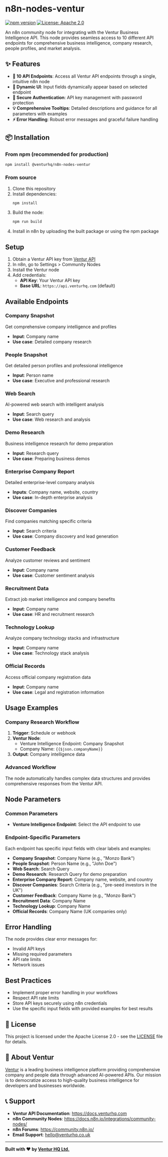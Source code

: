 # n8n-nodes-ventur

[![npm version](https://badge.fury.io/js/%40venturhq%2Fn8n-nodes-ventur.svg)](https://www.npmjs.com/package/@venturhq/n8n-nodes-ventur)
[![License: Apache 2.0](https://img.shields.io/badge/License-Apache%202.0-blue.svg)](LICENSE)

An n8n community node for integrating with the Ventur Business Intelligence API. This node provides seamless access to 10 different API endpoints for comprehensive business intelligence, company research, people profiles, and market analysis.

## ✨ Features

- **🎯 10 API Endpoints**: Access all Ventur API endpoints through a single, intuitive n8n node
- **🔄 Dynamic UI**: Input fields dynamically appear based on selected endpoint
- **🔐 Secure Authentication**: API key management with password protection
- **💡 Comprehensive Tooltips**: Detailed descriptions and guidance for all parameters with examples
- **⚡ Error Handling**: Robust error messages and graceful failure handling

## 📦 Installation

### From npm (recommended for production)

```bash
npm install @venturhq/n8n-nodes-ventur
```

### From source

1. Clone this repository
2. Install dependencies:
    ```bash
    npm install
    ```
3. Build the node:
    ```bash
    npm run build
    ```
4. Install in n8n by uploading the built package or using the npm package

## Setup

1. Obtain a Ventur API key from [Ventur API](https://api.venturhq.com)
2. In n8n, go to Settings > Community Nodes
3. Install the Ventur node
4. Add credentials:
   - **API Key**: Your Ventur API key
   - **Base URL**: `https://api.venturhq.com` (default)

## Available Endpoints

### Company Snapshot
Get comprehensive company intelligence and profiles
- **Input**: Company name
- **Use case**: Detailed company research

### People Snapshot
Get detailed person profiles and professional intelligence
- **Input**: Person name
- **Use case**: Executive and professional research

### Web Search
AI-powered web search with intelligent analysis
- **Input**: Search query
- **Use case**: Web research and analysis

### Demo Research
Business intelligence research for demo preparation
- **Input**: Research query
- **Use case**: Preparing business demos

### Enterprise Company Report
Detailed enterprise-level company analysis
- **Inputs**: Company name, website, country
- **Use case**: In-depth enterprise analysis

### Discover Companies
Find companies matching specific criteria
- **Input**: Search criteria
- **Use case**: Company discovery and lead generation

### Customer Feedback
Analyze customer reviews and sentiment
- **Input**: Company name
- **Use case**: Customer sentiment analysis

### Recruitment Data
Extract job market intelligence and company benefits
- **Input**: Company name
- **Use case**: HR and recruitment research

### Technology Lookup
Analyze company technology stacks and infrastructure
- **Input**: Company name
- **Use case**: Technology stack analysis

### Official Records
Access official company registration data
- **Input**: Company name
- **Use case**: Legal and registration information

## Usage Examples

### Company Research Workflow

1. **Trigger**: Schedule or webhook
2. **Ventur Node**:
   - Venture Intelligence Endpoint: Company Snapshot
   - Company Name: `{{$json.companyName}}`
3. **Output**: Company intelligence data

### Advanced Workflow

The node automatically handles complex data structures and provides comprehensive responses from the Ventur API.

## Node Parameters

### Common Parameters

- **Venture Intelligence Endpoint**: Select the API endpoint to use

### Endpoint-Specific Parameters

Each endpoint has specific input fields with clear labels and examples:

- **Company Snapshot**: Company Name (e.g., "Monzo Bank")
- **People Snapshot**: Person Name (e.g., "John Doe")
- **Web Search**: Search Query
- **Demo Research**: Research Query for demo preparation
- **Enterprise Company Report**: Company name, website, and country
- **Discover Companies**: Search Criteria (e.g., "pre-seed investors in the UK")
- **Customer Feedback**: Company Name (e.g., "Monzo Bank")
- **Recruitment Data**: Company Name
- **Technology Lookup**: Company Name
- **Official Records**: Company Name (UK companies only)

## Error Handling

The node provides clear error messages for:
- Invalid API keys
- Missing required parameters
- API rate limits
- Network issues

## Best Practices

- Implement proper error handling in your workflows
- Respect API rate limits
- Store API keys securely using n8n credentials
- Use the specific input fields with provided examples for best results

## 📄 License

This project is licensed under the Apache License 2.0 - see the [LICENSE](LICENSE) file for details.

## 🏢 About Ventur

[Ventur](https://venturhq.com) is a leading business intelligence platform providing comprehensive company and people data through advanced AI-powered APIs. Our mission is to democratize access to high-quality business intelligence for developers and businesses worldwide.

## 📞 Support

- **Ventur API Documentation**: https://docs.venturhq.com
- **n8n Community Nodes**: https://docs.n8n.io/integrations/community-nodes/
- **n8n Forums**: https://community.n8n.io/
- **Email Support**: hello@venturhq.co.uk

---

**Built with ❤️ by [Ventur HQ Ltd.](https://venturhq.com)**